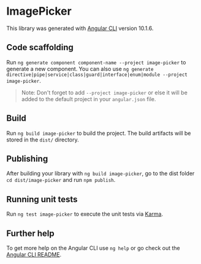 # ImagePicker

This library was generated with [Angular CLI](https://github.com/angular/angular-cli) version 10.1.6.

## Code scaffolding

Run `ng generate component component-name --project image-picker` to generate a new component. You can also use `ng generate directive|pipe|service|class|guard|interface|enum|module --project image-picker`.
> Note: Don't forget to add `--project image-picker` or else it will be added to the default project in your `angular.json` file. 

## Build

Run `ng build image-picker` to build the project. The build artifacts will be stored in the `dist/` directory.

## Publishing

After building your library with `ng build image-picker`, go to the dist folder `cd dist/image-picker` and run `npm publish`.

## Running unit tests

Run `ng test image-picker` to execute the unit tests via [Karma](https://karma-runner.github.io).

## Further help

To get more help on the Angular CLI use `ng help` or go check out the [Angular CLI README](https://github.com/angular/angular-cli/blob/master/README.md).
